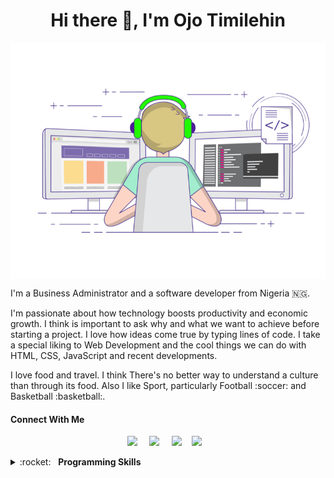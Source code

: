 <h1 align='center'> Hi there 👋, I'm Ojo Timilehin </h1>
<img align="center" alt="GIF" src="https://raw.githubusercontent.com/devSouvik/devSouvik/master/gif3.gif" width="800"/>
<p>
  I'm a Business Administrator and a software developer from Nigeria 🇳🇬.
</p>
<p>
  I'm passionate about how technology boosts productivity and economic growth. 
  I think is important to ask why and what we want to achieve before starting a project.
  I love how ideas come true by typing lines of code. I take a special liking to Web Development and the cool things we can do with HTML, CSS, JavaScript and recent developments.    
</p>
<p>
  I love food and travel. I think There's no better way to understand a culture than through its food. Also I like Sport, particularly Football :soccer: and Basketball :basketball:.
</p>

<h4>Connect With Me</h4>
<p align='center'>
  <a href="https://twitter.com/Timex19"><img src="https://img.shields.io/badge/twitter-%231DA1F2.svg?&style=for-the-badge&logo=twitter&logoColor=white" /></a>&nbsp;&nbsp;&nbsp;&nbsp;
  <a href="https://www.linkedin.com/in/Timex19/"><img src="https://img.shields.io/badge/linkedin-%230077B5.svg?&style=for-the-badge&logo=linkedin&logoColor=white" /></a>&nbsp;&nbsp;&nbsp;&nbsp;
  <a href="https://medium.com/@Timex_19"><img src="https://img.shields.io/badge/medium-%2312100E.svg?&style=for-the-badge&logo=medium&logoColor=white" /></a>&nbsp;&nbsp;&nbsp;
  <a href="https://intagram.com/@Ojooluwatimilehin Joseph"> <img src="https://img.shields.io/badge/instagram-%23833AB4.svg?&style=for-the-badge&logo=instagram&logoColor=white" /></a>&nbsp;&nbsp;&nbsp;
</p>

<details>
<summary>:rocket:&nbsp;&nbsp;&nbsp;<b>Programming Skills</b></summary>

<h5>Programming Languages</h5>
<p>
  <img alt="HTML5" src="https://img.shields.io/badge/html5%20-%23E34F26.svg?&style=for-the-badge&logo=html5&logoColor=white"/>
  <img alt="CSS3" src="https://img.shields.io/badge/css3%20-%231572B6.svg?&style=for-the-badge&logo=css3&logoColor=white"/>
  <img alt="JavaScript" src="https://img.shields.io/badge/javascript%20-%23323330.svg?&style=for-the-badge&logo=javascript&logoColor=%23F7DF1E"/>
  <img alt="Python" src="https://img.shields.io/badge/python%20-%2314354C.svg?&style=for-the-badge&logo=python&logoColor=white"/>
  <img alt="C" src="https://img.shields.io/badge/c%20-%2300599C.svg?&style=for-the-badge&logo=c&logoColor=white"/>
</p>
<h5>Frameworks</h5>
  <p>
    <img alt="ReactJs" src="https://img.shields.io/badge/React%20-%2300599C.svg?&style=for-the-badge&logo=react&logoColor=white"/>
    <img alt="NodeJs" src="https://img.shields.io/badge/node%20-%745DF67D.svg?&style=for-the-badge&logo=node.js&logoColor=white"/>
  </p>
<h5> Databases</h5>
  <img alt="MySQL" src="https://img.shields.io/badge/mysql-%2300f.svg?&style=for-the-badge&logo=mysql&logoColor=white"/>
  <img alt="MongoDB" src="https://img.shields.io/badge/mongodb-%745DF67D.svg?&style=for-the-badge&logo=mongodb&logoColor=white"/>
</p>
<h5> Hosting</h5>
<p>
  <img alt="Netlify" src="https://img.shields.io/badge/netlify%20-%23039BE5.svg?&style=for-the-badge&logo=netlify"/>
  <img alt="Heroku" src="https://img.shields.io/badge/heroku%20-%23430098.svg?&style=for-the-badge&logo=heroku&logoColor=white"/>
</p>
<h5>Version Control</h5>
<p>
  <img alt="Git" src="https://img.shields.io/badge/git%20-%23F05033.svg?&style=for-the-badge&logo=git&logoColor=white"/>
  <img alt="GitHub" src="https://img.shields.io/badge/github%20-%23121011.svg?&style=for-the-badge&logo=github&logoColor=white"/>
</p>
<details>
  
  <summary>:wrench:&nbsp;&nbsp;&nbsp;<b>Github Stats</b></summary>
  <br/>
  <p align='center'>
    <a href="#"><img src="https://github-readme-stats.vercel.app/api?username=Timex19&show_icons=true&count_private=true&theme=dark" width="355"></a>
    <a href="#"><img src="https://github-readme-stats.vercel.app/api/top-langs/?username=Timex19&layout=compact&theme=dark&hide=jupyter%20notebook" width="350"></a>
   </p>  
</details>
